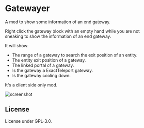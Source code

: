 # Gatewayer

A mod to show some information of an end gateway.

Right click the gateway block with an empty hand while you are not sneaking to show the information of an end gateway.

It will show:

 - The range of a gateway to search the exit position of an entity.
 - The entity exit position of a gateway.
 - The linked portal of a gateway.
 - Is the gateway a ExactTeleport gateway.
 - Is the gateway cooling down.

It's a client side only mod.

![screenshot](https://raw.githubusercontent.com/Ivan-YFw/Gatewayer/fabric-1.15.2/screenshot.png)

## License

License under GPL-3.0.